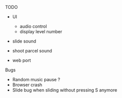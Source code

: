 TODO
- UI
    - audio control
    - display level number

- slide sound
- shoot parcel sound

- web port

Bugs
- Random music pause ?
- Browser crash
- Slide bug when sliding without pressing S anymore

